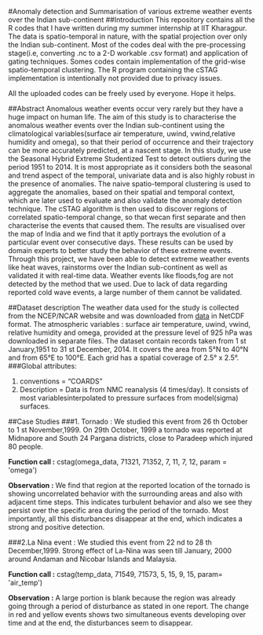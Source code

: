 #Anomaly detection and Summarisation of various extreme weather events over the Indian sub-continent
##Introduction
This repository contains all the R codes that I have written during my summer internship at IIT Kharagpur. The data is spatio-temporal in nature, with the spatial projection over only the Indian sub-continent. Most of the codes deal with the pre-processing stage(i.e, converting .nc to a 2-D workable .csv format) and application of gating techniques. Somes codes contain implementation of the grid-wise spatio-temporal clustering. The R program containing the cSTAG implementation is intentionally not provided due to privacy issues.

All the uploaded codes can be freely used by everyone. Hope it helps.

##Abstract
Anomalous weather events occur very rarely but they have a huge impact on human life. The aim of this study is to characterise the anomalous weather events over the Indian sub-continent using the climatological variables(surface air temperature, uwind, vwind,relative humidity and omega), so that their period of occurrence and their trajectory can be more accurately predicted, at a nascent stage. In this study, we use the Seasonal Hybrid Extreme Studentized Test to detect outliers during the period 1951 to 2014. It is most appropriate as it considers both the seasonal and trend aspect of the temporal, univariate data and is also highly robust in the presence of anomalies. The naive spatio-temporal clustering is used to aggregate the anomalies, based on their spatial and temporal context, which are later used to evaluate and also validate the anomaly detection technique. The cSTAG algorithm is then used to discover regions of correlated spatio-temporal change, so that wecan first separate and then characterise the events that caused them. The results are visualised over the map of India and we find that it aptly portrays the evolution of a particular event over consecutive days. These results can be used by domain experts to better study the
behavior of these extreme events. Through this project, we have been able to detect extreme weather events like heat waves, rainstorms over the Indian sub-continent as well as validated it with real-time data. Weather events like floods,fog are not detected by the method that we used. Due to lack of data regarding reported cold wave events, a large number of them cannot be validated.

##Dataset description
The weather data used for the study is collected from the NCEP/NCAR website and was downloaded from [data](http://www.esrl.noaa.gov/psd/data/gridded/data.ncep.reanalysis.pressure.html) in NetCDF format. The atmospheric variables : surface air temperature, uwind, vwind, relative humidity and omega, provided at the pressure level of 925 hPa was downloaded in separate files. The dataset contain records taken from 1 st January,1951 to 31 st December, 2014. It covers the area from 5°N to 40°N and from 65°E to 100°E. Each grid has a spatial coverage of 2.5° x 2.5°.
###Global attributes:
  1. conventions = “COARDS”
  2. Description = Data is from NMC reanalysis (4 times/day). It consists of most variablesinterpolated to pressure surfaces from model(sigma) surfaces.
  
##Case Studies
###1. Tornado :
We studied this event from 26 th October to 1 st November,1999. On 29th October, 1999 a tornado was reported at Midnapore and South 24 Pargana districts, close to Paradeep which injured 80 people.

  **Function call :** cstag(omega_data, 71321, 71352, 7, 11, 7, 12, param = 'omega')
  
  **Observation :** We find that region at the reported location of the tornado is showing uncorrelated behavior with the surrounding areas and also with adjacent time steps. This indicates turbulent behavior and also we see they persist over the specific area during the period of the tornado. Most importantly, all this disturbances disappear at the end, which indicates a strong and positive detection.

###2.La Nina event :
We studied this event from 22 nd to 28 th December,1999. Strong effect of La-Nina was seen till January, 2000 around Andaman and Nicobar Islands and Malaysia.

  **Function call :** cstag(temp_data, 71549, 71573, 5, 15, 9, 15, param= 'air_temp')
  
  **Observation :** A large portion is blank because the region was already going through a period of disturbance as stated in one report. The change in red and yellow events shows two simultaneous events developing over time and at the end, the disturbances seem to disappear.

